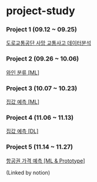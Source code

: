 # project-study

### Project 1 (09.12 ~ 09.25)

[도로교통공단 사망 교통사고 데이터분석](https://www.notion.so/22c91d0dfa974fd28abcf5960097de4c?pvs=21)

### Project 2 (09.26 ~ 10.06)

[와인 분류 [ML]](https://www.notion.so/ML-a29cfdb4b79d4906bca9f645be0c7ca7?pvs=21)


### Project 3 (10.07 ~ 10.23)

[집값 예측 [ML]](https://www.notion.so/ML-de94f6ed36204e968fdd336b96a3c979?pvs=21)



### Project 4 (11.06 ~ 11.13)

[집값 예측 [DL]](https://www.notion.so/DL-fae6cdc94fee4b249a7c48c01762efd6?pvs=21)

### Project 5 (11.14 ~ 11.27)

[항공권 가격 예측 [ML & Prototype]](https://www.notion.so/ML-Prototype-99cc366752604fa2b3b2b683de369c63?pvs=21)  


(Linked by notion)
